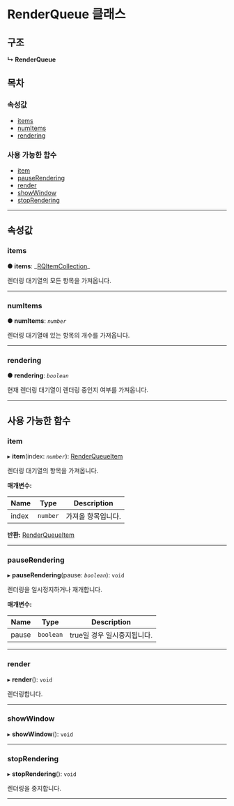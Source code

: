 # RenderQueue 클래스

## 구조

**↳ RenderQueue**

## 목차

### 속성값

- [items](/javascript-api/api/render/renderqueue-class.md#items)
- [numItems](/javascript-api/api/render/renderqueue-class.md#numitems)
- [rendering](/javascript-api/api/render/renderqueue-class.md#rendering)

### 사용 가능한 함수

- [item](/javascript-api/api/render/renderqueue-class.md#item)
- [pauseRendering](/javascript-api/api/render/renderqueue-class.md#pauserendering)
- [render](/javascript-api/api/render/renderqueue-class.md#render)
- [showWindow](/javascript-api/api/render/renderqueue-class.md#showwindow)
- [stopRendering](/javascript-api/api/render/renderqueue-class.md#stoprendering)

---

## 속성값

<a id="items"></a>

### items

**● items**: \_[RQItemCollection](/javascript-api/api/collection/rqitemcollection-class.md)\_

렌더링 대기열의 모든 항목을 가져옵니다.

---

<a id="numitems"></a>

### numItems

**● numItems**: _`number`_

렌더링 대기열애 있는 항목의 개수를 가져옵니다.

---

<a id="rendering"></a>

### rendering

**● rendering**: _`boolean`_

현재 렌더링 대기열이 렌더링 중인지 여부를 가져옵니다.

---

## 사용 가능한 함수

<a id="item"></a>

### item

▸ **item**(index: _`number`_): [RenderQueueItem](/javascript-api/api/collection/renderqueueitem-class.md)

렌더링 대기열의 항목을 가져옵니다.

**매개변수:**

| Name  | Type     | Description        |
| ----- | -------- | ------------------ |
| index | `number` | 가져올 항목입니다. |

**반환:** [RenderQueueItem](/javascript-api/api/collection/renderqueueitem-class.md)

---

<a id="pauserendering"></a>

### pauseRendering

▸ **pauseRendering**(pause: _`boolean`_): `void`

렌더링을 일시정지하거나 재개합니다.

**매개변수:**

| Name  | Type      | Description                 |
| ----- | --------- | --------------------------- |
| pause | `boolean` | true일 경우 일시중지됩니다. |

---

<a id="render"></a>

### render

▸ **render**(): `void`

렌더링합니다.

---

<a id="showwindow"></a>

### showWindow

▸ **showWindow**(): `void`

---

<a id="stoprendering"></a>

### stopRendering

▸ **stopRendering**(): `void`

렌더링을 중지합니다.

---
